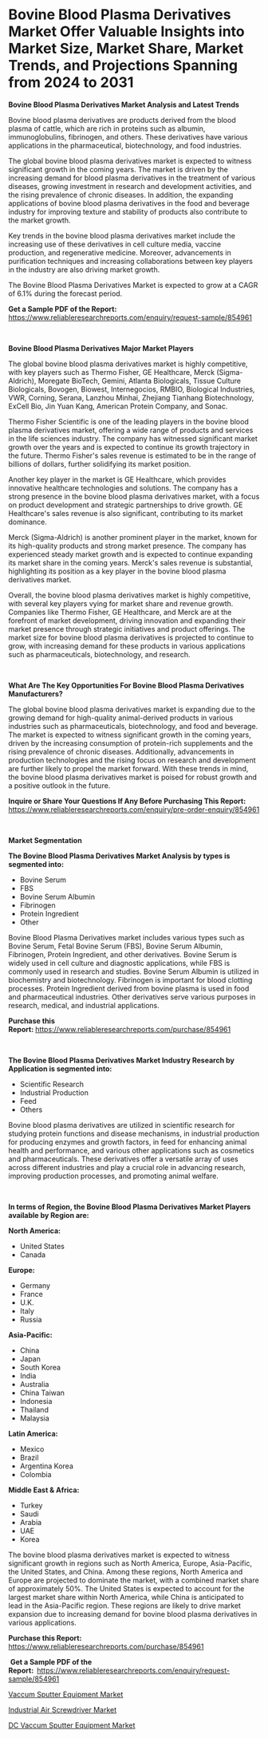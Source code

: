 <p><h1>Bovine Blood Plasma Derivatives Market Offer Valuable Insights into Market Size, Market Share, Market Trends, and Projections Spanning from 2024 to 2031</h1></p><p><strong>Bovine Blood Plasma Derivatives Market Analysis and Latest Trends</strong></p>
<p><p>Bovine blood plasma derivatives are products derived from the blood plasma of cattle, which are rich in proteins such as albumin, immunoglobulins, fibrinogen, and others. These derivatives have various applications in the pharmaceutical, biotechnology, and food industries.</p><p>The global bovine blood plasma derivatives market is expected to witness significant growth in the coming years. The market is driven by the increasing demand for blood plasma derivatives in the treatment of various diseases, growing investment in research and development activities, and the rising prevalence of chronic diseases. In addition, the expanding applications of bovine blood plasma derivatives in the food and beverage industry for improving texture and stability of products also contribute to the market growth.</p><p>Key trends in the bovine blood plasma derivatives market include the increasing use of these derivatives in cell culture media, vaccine production, and regenerative medicine. Moreover, advancements in purification techniques and increasing collaborations between key players in the industry are also driving market growth.</p><p>The Bovine Blood Plasma Derivatives Market is expected to grow at a CAGR of 6.1% during the forecast period.</p></p>
<p><strong>Get a Sample PDF of the Report:&nbsp;</strong> <a href="https://www.reliableresearchreports.com/enquiry/request-sample/854961">https://www.reliableresearchreports.com/enquiry/request-sample/854961</a></p>
<p>&nbsp;</p>
<p><strong>Bovine Blood Plasma Derivatives Major Market Players</strong></p>
<p><p>The global bovine blood plasma derivatives market is highly competitive, with key players such as Thermo Fisher, GE Healthcare, Merck (Sigma-Aldrich), Moregate BioTech, Gemini, Atlanta Biologicals, Tissue Culture Biologicals, Bovogen, Biowest, Internegocios, RMBIO, Biological Industries, VWR, Corning, Serana, Lanzhou Minhai, Zhejiang Tianhang Biotechnology, ExCell Bio, Jin Yuan Kang, American Protein Company, and Sonac.</p><p>Thermo Fisher Scientific is one of the leading players in the bovine blood plasma derivatives market, offering a wide range of products and services in the life sciences industry. The company has witnessed significant market growth over the years and is expected to continue its growth trajectory in the future. Thermo Fisher's sales revenue is estimated to be in the range of billions of dollars, further solidifying its market position.</p><p>Another key player in the market is GE Healthcare, which provides innovative healthcare technologies and solutions. The company has a strong presence in the bovine blood plasma derivatives market, with a focus on product development and strategic partnerships to drive growth. GE Healthcare's sales revenue is also significant, contributing to its market dominance.</p><p>Merck (Sigma-Aldrich) is another prominent player in the market, known for its high-quality products and strong market presence. The company has experienced steady market growth and is expected to continue expanding its market share in the coming years. Merck's sales revenue is substantial, highlighting its position as a key player in the bovine blood plasma derivatives market.</p><p>Overall, the bovine blood plasma derivatives market is highly competitive, with several key players vying for market share and revenue growth. Companies like Thermo Fisher, GE Healthcare, and Merck are at the forefront of market development, driving innovation and expanding their market presence through strategic initiatives and product offerings. The market size for bovine blood plasma derivatives is projected to continue to grow, with increasing demand for these products in various applications such as pharmaceuticals, biotechnology, and research.</p></p>
<p>&nbsp;</p>
<p><strong>What Are The Key Opportunities For Bovine Blood Plasma Derivatives Manufacturers?</strong></p>
<p><p>The global bovine blood plasma derivatives market is expanding due to the growing demand for high-quality animal-derived products in various industries such as pharmaceuticals, biotechnology, and food and beverage. The market is expected to witness significant growth in the coming years, driven by the increasing consumption of protein-rich supplements and the rising prevalence of chronic diseases. Additionally, advancements in production technologies and the rising focus on research and development are further likely to propel the market forward. With these trends in mind, the bovine blood plasma derivatives market is poised for robust growth and a positive outlook in the future.</p></p>
<p><strong>Inquire or Share Your Questions If Any Before Purchasing This Report:</strong> <a href="https://www.reliableresearchreports.com/enquiry/pre-order-enquiry/854961">https://www.reliableresearchreports.com/enquiry/pre-order-enquiry/854961</a></p>
<p>&nbsp;</p>
<p><strong>Market Segmentation</strong></p>
<p><strong>The Bovine Blood Plasma Derivatives Market Analysis by types is segmented into:</strong></p>
<p><ul><li>Bovine Serum</li><li>FBS</li><li>Bovine Serum Albumin</li><li>Fibrinogen</li><li>Protein Ingredient</li><li>Other</li></ul></p>
<p><p>Bovine Blood Plasma Derivatives market includes various types such as Bovine Serum, Fetal Bovine Serum (FBS), Bovine Serum Albumin, Fibrinogen, Protein Ingredient, and other derivatives. Bovine Serum is widely used in cell culture and diagnostic applications, while FBS is commonly used in research and studies. Bovine Serum Albumin is utilized in biochemistry and biotechnology. Fibrinogen is important for blood clotting processes. Protein Ingredient derived from bovine plasma is used in food and pharmaceutical industries. Other derivatives serve various purposes in research, medical, and industrial applications.</p></p>
<p><strong>Purchase this Report:&nbsp;</strong><a href="https://www.reliableresearchreports.com/purchase/854961">https://www.reliableresearchreports.com/purchase/854961</a></p>
<p>&nbsp;</p>
<p><strong>The Bovine Blood Plasma Derivatives Market Industry Research by Application is segmented into:</strong></p>
<p><ul><li>Scientific Research</li><li>Industrial Production</li><li>Feed</li><li>Others</li></ul></p>
<p><p>Bovine blood plasma derivatives are utilized in scientific research for studying protein functions and disease mechanisms, in industrial production for producing enzymes and growth factors, in feed for enhancing animal health and performance, and various other applications such as cosmetics and pharmaceuticals. These derivatives offer a versatile array of uses across different industries and play a crucial role in advancing research, improving production processes, and promoting animal welfare.</p></p>
<p>&nbsp;</p>
<p><strong>In terms of Region, the Bovine Blood Plasma Derivatives Market Players available by Region are:</strong></p>
<p>
    <p> <strong> North America: </strong>
        <ul>
            <li>United States</li>
            <li>Canada</li>
        </ul>
        </p> 
    <p> <strong> Europe: </strong>
        <ul>
            <li>Germany</li>
            <li>France</li>
            <li>U.K.</li>
            <li>Italy</li>
            <li>Russia</li>
        </ul>
        </p> 
    <p> <strong> Asia-Pacific: </strong>
        <ul>
            <li>China</li>
            <li>Japan</li>
            <li>South Korea</li>
            <li>India</li>
            <li>Australia</li>
            <li>China Taiwan</li>
            <li>Indonesia</li>
            <li>Thailand</li>
            <li>Malaysia</li>
        </ul>
        </p> 
    <p> <strong> Latin America: </strong>
        <ul>
            <li>Mexico</li>
            <li>Brazil</li>
            <li>Argentina Korea</li>
            <li>Colombia</li>
        </ul>
        </p> 
    <p> <strong> Middle East & Africa: </strong>
        <ul>
            <li>Turkey</li>
            <li>Saudi</li>
            <li>Arabia</li>
            <li>UAE</li>
            <li>Korea</li>
        </ul>
    </p>
    </p>
<p><p>The bovine blood plasma derivatives market is expected to witness significant growth in regions such as North America, Europe, Asia-Pacific, the United States, and China. Among these regions, North America and Europe are projected to dominate the market, with a combined market share of approximately 50%. The United States is expected to account for the largest market share within North America, while China is anticipated to lead in the Asia-Pacific region. These regions are likely to drive market expansion due to increasing demand for bovine blood plasma derivatives in various applications.</p></p>
<p><strong>Purchase this Report: </strong><a href="https://www.reliableresearchreports.com/purchase/854961">https://www.reliableresearchreports.com/purchase/854961</a></p>
<p>&nbsp;<strong>Get a Sample PDF of the Report:&nbsp;&nbsp;</strong><a href="https://www.reliableresearchreports.com/enquiry/request-sample/854961">https://www.reliableresearchreports.com/enquiry/request-sample/854961</a></p>
<p><strong></strong></p>
<p><p><a href="https://view.publitas.com/reportprime-1/vaccum-sputter-equipment-market-size-market-share-and-global-market-analysis-report-2023-2030/">Vaccum Sputter Equipment Market</a></p><p><a href="https://view.publitas.com/reportprime-1/industrial-air-screwdriver-market-size-market-share-and-global-market-analysis-report-2023-2030/">Industrial Air Screwdriver Market</a></p><p><a href="https://view.publitas.com/reportprime-1/dc-vaccum-sputter-equipment-market-size-furnishes-valuable-information-encompassing-market-share-market-trends-and-projections-spanning-from-2023-to-2030/">DC Vaccum Sputter Equipment Market</a></p></p>